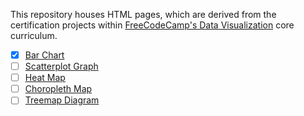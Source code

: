 This repository houses HTML pages, which are derived from the certification projects within [FreeCodeCamp's Data Visualization](https://www.freecodecamp.org/learn/data-visualization/) core curriculum.

- [x]  [Bar Chart](https://www.freecodecamp.org/learn/data-visualization/data-visualization-projects/visualize-data-with-a-bar-chart)
- [ ] [Scatterplot Graph](https://www.freecodecamp.org/learn/data-visualization/data-visualization-projects/visualize-data-with-a-scatterplot-graph)
- [ ] [Heat Map](https://www.freecodecamp.org/learn/data-visualization/data-visualization-projects/visualize-data-with-a-heat-map)
- [ ] [Choropleth Map](https://www.freecodecamp.org/learn/data-visualization/data-visualization-projects/visualize-data-with-a-choropleth-map)
- [ ] [Treemap Diagram](https://www.freecodecamp.org/learn/data-visualization/data-visualization-projects/visualize-data-with-a-treemap-diagram)
